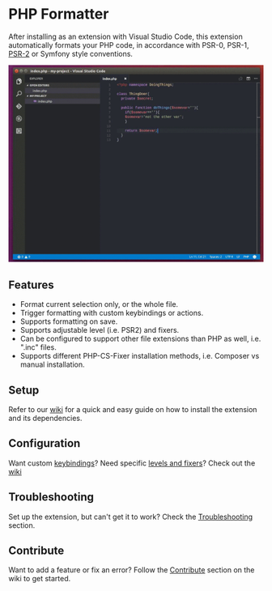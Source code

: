 # PHP Formatter

After installing as an extension with Visual Studio Code, this extension automatically formats your PHP code, in accordance with PSR-0, PSR-1, [PSR-2](http://www.php-fig.org/psr/psr-2/) or Symfony style conventions.

![GIF example of formatting your PHP code](images/fix-example.gif?raw=true "Example of formatting your PHP code")

## Features

* Format current selection only, or the whole file.
* Trigger formatting with custom keybindings or actions.
* Supports formatting on save.
* Supports adjustable level (i.e. PSR2) and fixers.
* Can be configured to support other file extensions than PHP as well, i.e. ".inc" files.
* Supports different PHP-CS-Fixer installation methods, i.e. Composer vs manual installation.

## Setup

Refer to our [wiki](https://github.com/Dickurt/vscode-php-formatter/wiki) for a quick and easy guide on how to install the extension and its dependencies.

## Configuration

Want custom [keybindings](https://github.com/Dickurt/vscode-php-formatter/wiki/Commands)? Need specific [levels and fixers](https://github.com/Dickurt/vscode-php-formatter/wiki/Configuration)? Check out the [wiki](https://github.com/Dickurt/vscode-php-formatter/wiki)

## Troubleshooting

Set up the extension, but can't get it to work? Check the [Troubleshooting](https://github.com/Dickurt/vscode-php-formatter/wiki/Troubleshooting) section.

## Contribute

Want to add a feature or fix an error? Follow the [Contribute](https://github.com/Dickurt/vscode-php-formatter/wiki/Contribute) section on the wiki to get started.